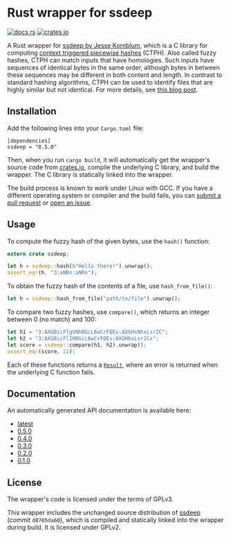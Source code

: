 # Rust wrapper for ssdeep

[![docs.rs](https://docs.rs/ssdeep/badge.svg)](https://docs.rs/ssdeep)
[![crates.io](https://img.shields.io/crates/v/ssdeep.svg)](https://crates.io/crates/ssdeep)

A Rust wrapper for [ssdeep by Jesse
Kornblum](https://ssdeep-project.github.io/ssdeep/), which is a C library for
computing [context triggered piecewise
hashes](http://dfrws.org/2006/proceedings/12-Kornblum.pdf) (CTPH). Also called
fuzzy hashes, CTPH can match inputs that have homologies. Such inputs have
sequences of identical bytes in the same order, although bytes in between these
sequences may be different in both content and length. In contrast to standard
hashing algorithms, CTPH can be used to identify files that are highly similar
but not identical. For more details, see [this blog
post](https://blog.petrzemek.net/2016/11/01/computing-context-triggered-piecewise-hashes-in-rust/).

## Installation

Add the following lines into your `Cargo.toml` file:
```
[dependencies]
ssdeep = "0.5.0"
```

Then, when you run `cargo build`, it will automatically get the wrapper's
source code from [crates.io](https://crates.io/), compile the underlying C
library, and build the wrapper. The C library is statically linked into the
wrapper.

The build process is known to work under Linux with GCC. If you have a
different operating system or compiler and the build fails, you can
[submit a pull request](https://github.com/s3rvac/ssdeep-rs/pulls) or [open an
issue](https://github.com/s3rvac/ssdeep-rs/issues).

## Usage

To compute the fuzzy hash of the given bytes, use the `hash()` function:
```rust
extern crate ssdeep;

let h = ssdeep::hash(b"Hello there!").unwrap();
assert_eq!(h, "3:aNRn:aNRn");
```

To obtain the fuzzy hash of the contents of a file, use `hash_from_file()`:
```rust
let h = ssdeep::hash_from_file("path/to/file").unwrap();
```

To compare two fuzzy hashes, use `compare()`, which returns an integer between
0 (no match) and 100:
```rust
let h1 = "3:AXGBicFlgVNhBGcL6wCrFQEv:AXGHsNhxLsr2C";
let h2 = "3:AXGBicFlIHBGcL6wCrFQEv:AXGH6xLsr2Cx";
let score = ssdeep::compare(h1, h2).unwrap();
assert_eq!(score, 22);
```

Each of these functions returns a
[`Result`](https://doc.rust-lang.org/std/result/enum.Result.html), where an
error is returned when the underlying C function fails.

## Documentation

An automatically generated API documentation is available here:

* [latest](https://docs.rs/ssdeep/)
* [0.5.0](https://docs.rs/ssdeep/0.5.0/ssdeep/)
* [0.4.0](https://docs.rs/ssdeep/0.4.0/ssdeep/)
* [0.3.0](https://docs.rs/ssdeep/0.3.0/ssdeep/)
* [0.2.0](https://docs.rs/ssdeep/0.2.0/ssdeep/)
* [0.1.0](https://docs.rs/ssdeep/0.1.0/ssdeep/)

## License

The wrapper's code is licensed under the terms of GPLv3.

This wrapper includes the unchanged source distribution of
[ssdeep](https://github.com/ssdeep-project/ssdeep/) (commit `d8705da60`),
which is compiled and statically linked into the wrapper during build. It is
licensed under GPLv2.
